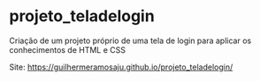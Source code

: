 # projeto_teladelogin
 Criação de um projeto próprio de uma tela de login para aplicar os conhecimentos de HTML e CSS 

 Site: https://guilhermeramosaju.github.io/projeto_teladelogin/

